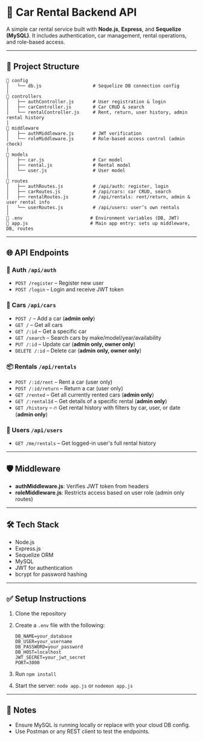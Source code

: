 # 🚗 Car Rental Backend API

A simple car rental service built with **Node.js**, **Express**, and **Sequelize (MySQL)**. It includes authentication, car management, rental operations, and role-based access.

---

## 📁 Project Structure

```
📁 config
│   └── db.js                   # Sequelize DB connection config
│
📁 controllers
│   ├── authController.js       # User registration & login
│   ├── carController.js        # Car CRUD & search
│   └── rentalController.js     # Rent, return, user history, admin rental history
│
📁 middleware
│   ├── authMiddleware.js       # JWT verification
│   └── roleMiddleware.js       # Role-based access control (admin check)
│
📁 models
│   ├── car.js                  # Car model
│   ├── rental.js               # Rental model
│   └── user.js                 # User model
│
📁 routes
│   ├── authRoutes.js           # /api/auth: register, login
│   ├── carRoutes.js            # /api/cars: car CRUD, search
│   ├── rentalRoutes.js         # /api/rentals: rent/return, admin & user rental info
│   └── userRoutes.js           # /api/users: user’s own rentals
│
📄 .env                         # Environment variables (DB, JWT)
📄 app.js                       # Main app entry: sets up middleware, DB, routes
```

---

## 🌐 API Endpoints

### 🔐 Auth `/api/auth`

* `POST /register` – Register new user
* `POST /login` – Login and receive JWT token

### 🚗 Cars `/api/cars`

* `POST /` – Add a car (**admin only**)
* `GET /` – Get all cars
* `GET /:id` – Get a specific car
* `GET /search` – Search cars by make/model/year/availability
* `PUT /:id` – Update car (**admin only, owner only**)
* `DELETE /:id` – Delete car (**admin only, owner only**)

### 📦 Rentals `/api/rentals`

* `POST /:id/rent` – Rent a car (user only)
* `POST /:id/return` – Return a car (user only)
* `GET /rented` – Get all currently rented cars (**admin only**)
* `GET /:rentalId` – Get details of a specific rental (**admin only**)
* `GET /history` – 🔥 Get rental history with filters by car, user, or date (**admin only**)

### 👤 Users `/api/users`

* `GET /me/rentals` – Get logged-in user's full rental history

---

## 🛡 Middleware

* **authMiddleware.js**: Verifies JWT token from headers
* **roleMiddleware.js**: Restricts access based on user role (admin only routes)

---

## 🛠 Tech Stack

* Node.js
* Express.js
* Sequelize ORM
* MySQL
* JWT for authentication
* bcrypt for password hashing

---

## ✅ Setup Instructions

1. Clone the repository
2. Create a `.env` file with the following:

   ```env
   DB_NAME=your_database
   DB_USER=your_username
   DB_PASSWORD=your_password
   DB_HOST=localhost
   JWT_SECRET=your_jwt_secret
   PORT=3000
   ```
3. Run `npm install`
4. Start the server: `node app.js` or `nodemon app.js`

---

## 📌 Notes

* Ensure MySQL is running locally or replace with your cloud DB config.
* Use Postman or any REST client to test the endpoints.
